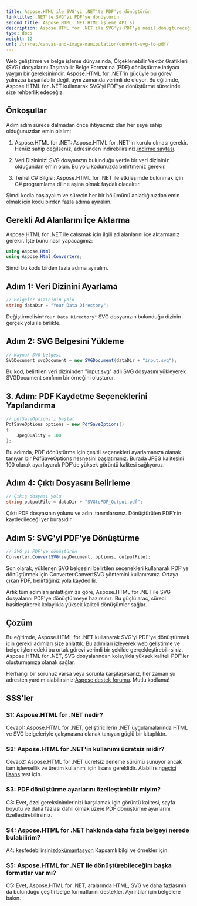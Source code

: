 ```yaml
---
title: Aspose.HTML ile SVG'yi .NET'te PDF'ye dönüştürün
linktitle: .NET'te SVG'yi PDF'ye dönüştürün
second_title: Aspose.HTML .NET HTML işleme API'si
description: Aspose.HTML for .NET ile SVG'yi PDF'ye nasıl dönüştüreceğinizi öğrenin. Verimli belge işleme için yüksek kaliteli, adım adım eğitim.
type: docs
weight: 12
url: /tr/net/canvas-and-image-manipulation/convert-svg-to-pdf/
---
```


Web geliştirme ve belge işleme dünyasında, Ölçeklenebilir Vektör Grafikleri (SVG) dosyalarını Taşınabilir Belge Formatına (PDF) dönüştürme ihtiyacı yaygın bir gereksinimdir. Aspose.HTML for .NET'in gücüyle bu görev yalnızca başarılabilir değil, aynı zamanda verimli de oluyor. Bu eğitimde, Aspose.HTML for .NET kullanarak SVG'yi PDF'ye dönüştürme sürecinde size rehberlik edeceğiz. 

## Önkoşullar

Adım adım sürece dalmadan önce ihtiyacınız olan her şeye sahip olduğunuzdan emin olalım:

1.  Aspose.HTML for .NET: Aspose.HTML for .NET'in kurulu olması gerekir. Henüz sahip değilseniz, adresinden indirebilirsiniz.[indirme sayfası](https://releases.aspose.com/html/net/).

2. Veri Dizininiz: SVG dosyanızın bulunduğu yerde bir veri dizininiz olduğundan emin olun. Bu yolu kodunuzda belirtmeniz gerekir.

3. Temel C# Bilgisi: Aspose.HTML for .NET ile etkileşimde bulunmak için C# programlama diline aşina olmak faydalı olacaktır.

Şimdi kodla başlayalım ve sürecin her bir bölümünü anladığınızdan emin olmak için kodu birden fazla adıma ayıralım.

## Gerekli Ad Alanlarını İçe Aktarma

Aspose.HTML for .NET ile çalışmak için ilgili ad alanlarını içe aktarmanız gerekir. İşte bunu nasıl yapacağınız:

```csharp
using Aspose.Html;
using Aspose.Html.Converters;
```

Şimdi bu kodu birden fazla adıma ayıralım.

## Adım 1: Veri Dizinini Ayarlama
```csharp
// Belgeler dizininin yolu
string dataDir = "Your Data Directory";
```
 Değiştirmelisin`"Your Data Directory"` SVG dosyanızın bulunduğu dizinin gerçek yolu ile birlikte.

## Adım 2: SVG Belgesini Yükleme
```csharp
// Kaynak SVG belgesi
SVGDocument svgDocument = new SVGDocument(dataDir + "input.svg");
```
Bu kod, belirtilen veri dizininden "input.svg" adlı SVG dosyasını yükleyerek SVGDocument sınıfının bir örneğini oluşturur.

## 3. Adım: PDF Kaydetme Seçeneklerini Yapılandırma
```csharp
// pdfSaveOptions'ı başlat
PdfSaveOptions options = new PdfSaveOptions()
{
	JpegQuality = 100
};
```
Bu adımda, PDF dönüştürme için çeşitli seçenekleri ayarlamanıza olanak tanıyan bir PdfSaveOptions nesnesini başlatırsınız. Burada JPEG kalitesini 100 olarak ayarlayarak PDF'de yüksek görüntü kalitesi sağlıyoruz.

## Adım 4: Çıktı Dosyasını Belirleme
```csharp
// Çıkış dosyası yolu
string outputFile = dataDir + "SVGtoPDF_Output.pdf";
```
Çıktı PDF dosyasının yolunu ve adını tanımlarsınız. Dönüştürülen PDF'nin kaydedileceği yer burasıdır.

## Adım 5: SVG'yi PDF'ye Dönüştürme
```csharp
// SVG'yi PDF'ye dönüştürün
Converter.ConvertSVG(svgDocument, options, outputFile);
```
Son olarak, yüklenen SVG belgesini belirtilen seçenekleri kullanarak PDF'ye dönüştürmek için Converter.ConvertSVG yöntemini kullanırsınız. Ortaya çıkan PDF, belirttiğiniz yola kaydedilir.

Artık tüm adımları anlattığımıza göre, Aspose.HTML for .NET ile SVG dosyalarını PDF'ye dönüştürmeye hazırsınız. Bu güçlü araç, süreci basitleştirerek kolaylıkla yüksek kaliteli dönüşümler sağlar.

## Çözüm

Bu eğitimde, Aspose.HTML for .NET kullanarak SVG'yi PDF'ye dönüştürmek için gerekli adımları size anlattık. Bu adımları izleyerek web geliştirme ve belge işlemedeki bu ortak görevi verimli bir şekilde gerçekleştirebilirsiniz. Aspose.HTML for .NET, SVG dosyalarından kolaylıkla yüksek kaliteli PDF'ler oluşturmanıza olanak sağlar.

 Herhangi bir sorunuz varsa veya sorunla karşılaşırsanız, her zaman şu adresten yardım alabilirsiniz:[Aspose destek forumu](https://forum.aspose.com/). Mutlu kodlama!

## SSS'ler

### S1: Aspose.HTML for .NET nedir?

Cevap1: Aspose.HTML for .NET, geliştiricilerin .NET uygulamalarında HTML ve SVG belgeleriyle çalışmasına olanak tanıyan güçlü bir kitaplıktır.

### S2: Aspose.HTML for .NET'in kullanımı ücretsiz midir?

 Cevap2: Aspose.HTML for .NET ücretsiz deneme sürümü sunuyor ancak tam işlevsellik ve üretim kullanımı için lisans gereklidir. Alabilirsin[geçici lisans](https://purchase.aspose.com/temporary-license/) test için.

### S3: PDF dönüştürme ayarlarını özelleştirebilir miyim?

C3: Evet, özel gereksinimlerinizi karşılamak için görüntü kalitesi, sayfa boyutu ve daha fazlası dahil olmak üzere PDF dönüştürme ayarlarını özelleştirebilirsiniz.

### S4: Aspose.HTML for .NET hakkında daha fazla belgeyi nerede bulabilirim?

 A4: keşfedebilirsiniz[dokümantasyon](https://reference.aspose.com/html/net/) Kapsamlı bilgi ve örnekler için.

### S5: Aspose.HTML for .NET ile dönüştürebileceğim başka formatlar var mı?

C5: Evet, Aspose.HTML for .NET, aralarında HTML, SVG ve daha fazlasının da bulunduğu çeşitli belge formatlarını destekler. Ayrıntılar için belgelere bakın.